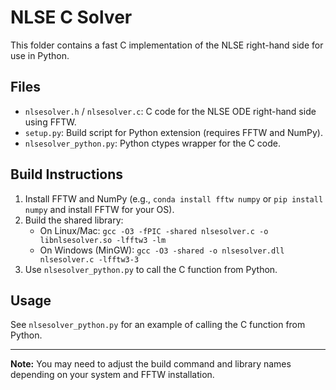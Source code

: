 # NLSE C Solver

This folder contains a fast C implementation of the NLSE right-hand side for use in Python.

## Files
- `nlsesolver.h` / `nlsesolver.c`: C code for the NLSE ODE right-hand side using FFTW.
- `setup.py`: Build script for Python extension (requires FFTW and NumPy).
- `nlsesolver_python.py`: Python ctypes wrapper for the C code.

## Build Instructions

1. Install FFTW and NumPy (e.g., `conda install fftw numpy` or `pip install numpy` and install FFTW for your OS).
2. Build the shared library:
   - On Linux/Mac: `gcc -O3 -fPIC -shared nlsesolver.c -o libnlsesolver.so -lfftw3 -lm`
   - On Windows (MinGW): `gcc -O3 -shared -o nlsesolver.dll nlsesolver.c -lfftw3-3`
3. Use `nlsesolver_python.py` to call the C function from Python.

## Usage

See `nlsesolver_python.py` for an example of calling the C function from Python.

---

**Note:** You may need to adjust the build command and library names depending on your system and FFTW installation.
